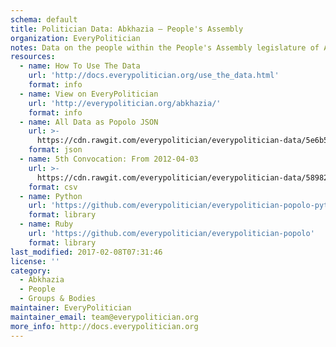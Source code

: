 ```yaml
---
schema: default
title: Politician Data: Abkhazia — People's Assembly
organization: EveryPolitician
notes: Data on the people within the People's Assembly legislature of Abkhazia.
resources:
  - name: How To Use The Data
    url: 'http://docs.everypolitician.org/use_the_data.html'
    format: info
  - name: View on EveryPolitician
    url: 'http://everypolitician.org/abkhazia/'
    format: info
  - name: All Data as Popolo JSON
    url: >-
      https://cdn.rawgit.com/everypolitician/everypolitician-data/5e6b5ea24db6272f537356d2887e7360c277f586/data/Abkhazia/Assembly/ep-popolo-v1.0.json
    format: json
  - name: 5th Convocation: From 2012-04-03
    url: >-
      https://cdn.rawgit.com/everypolitician/everypolitician-data/58982266ae65446abe93beb812bf42e378338cb3/data/Abkhazia/Assembly/term-5.csv
    format: csv
  - name: Python
    url: 'https://github.com/everypolitician/everypolitician-popolo-python'
    format: library
  - name: Ruby
    url: 'https://github.com/everypolitician/everypolitician-popolo'
    format: library
last_modified: 2017-02-08T07:31:46
license: ''
category:
  - Abkhazia
  - People
  - Groups & Bodies
maintainer: EveryPolitician
maintainer_email: team@everypolitician.org
more_info: http://docs.everypolitician.org
---
```

